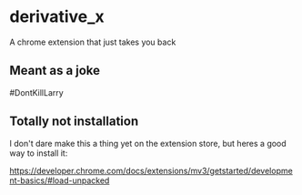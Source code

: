 # derivative_x
A chrome extension that just takes you back

## Meant as a joke

#DontKillLarry

## Totally not installation

I don't dare make this a thing yet on the extension store, but heres a good way to install it:

https://developer.chrome.com/docs/extensions/mv3/getstarted/development-basics/#load-unpacked